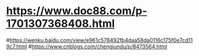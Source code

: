 # https://www.doc88.com/p-1701307368408.html
#https://wenku.baidu.com/view/e961c578492fb4daa58da0116c175f0e7cd119c7.html
#https://www.cnblogs.com/chengjundu/p/8473564.html